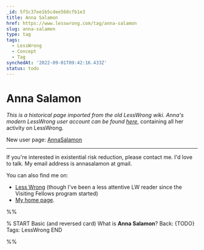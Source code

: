 ```yaml
---
_id: 5f5c37ee1b5cdee568cfb1e3
title: Anna Salamon
href: https://www.lesswrong.com/tag/anna-salamon
slug: anna-salamon
type: tag
tags:
  - LessWrong
  - Concept
  - Tag
synchedAt: '2022-09-01T09:42:16.433Z'
status: todo
---
```


# Anna Salamon

*This is a historical page imported from the old LessWrong wiki. Anna's modern LessWrong user account can be found* [*here*](https://www.lesswrong.com/users/annasalamon), containing all her activity on LessWrong.

New user page: [AnnaSalamon](https://www.lesswrong.com/users/annasalamon)

* * *

If you're interested in existential risk reduction, please contact me. I'd love to talk. My email address is annasalamon at gmail.

You can also find me on:

- [Less Wrong](http://lesswrong.com/user/AnnaSalamon) (though I've been a less attentive LW reader since the Visiting Fellows program started)
- [My home page](http://annasalamon.com).


%%

% START
Basic (and reversed card)
What is **Anna Salamon**?
Back: {TODO}
Tags: LessWrong
END
<!--ID: 1663156949214-->


%%
	
